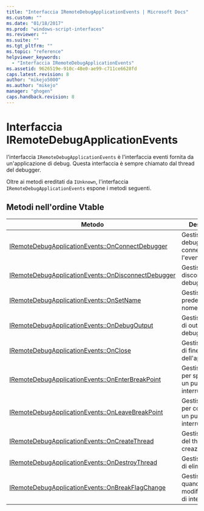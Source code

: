 ```yaml
---
title: "Interfaccia IRemoteDebugApplicationEvents | Microsoft Docs"
ms.custom: ""
ms.date: "01/18/2017"
ms.prod: "windows-script-interfaces"
ms.reviewer: ""
ms.suite: ""
ms.tgt_pltfrm: ""
ms.topic: "reference"
helpviewer_keywords: 
  - "Interfaccia IRemoteDebugApplicationEvents"
ms.assetid: 9626519e-910c-48e0-ae99-c711ce6628fd
caps.latest.revision: 8
author: "mikejo5000"
ms.author: "mikejo"
manager: "ghogen"
caps.handback.revision: 8
---
```

# Interfaccia IRemoteDebugApplicationEvents
l'interfaccia `IRemoteDebugApplicationEvents` è l'interfaccia eventi fornita da un'applicazione di debug.  Questa interfaccia è sempre chiamato dal thread del debugger.  
  
 Oltre ai metodi ereditati da `IUnknown`, l'interfaccia `IRemoteDebugApplicationEvents` espone i metodi seguenti.  
  
## Metodi nell'ordine Vtable  
  
|Metodo|Descrizione|  
|------------|-----------------|  
|[IRemoteDebugApplicationEvents::OnConnectDebugger](../../winscript/reference/iremotedebugapplicationevents-onconnectdebugger.md)|Gestisce un debugger connettono l'evento.|  
|[IRemoteDebugApplicationEvents::OnDisconnectDebugger](../../winscript/reference/iremotedebugapplicationevents-ondisconnectdebugger.md)|Gestisce l'evento disconnect del debugger.|  
|[IRemoteDebugApplicationEvents::OnSetName](../../winscript/reference/iremotedebugapplicationevents-onsetname.md)|Gestisce l'evento predefinito del nome.|  
|[IRemoteDebugApplicationEvents::OnDebugOutput](../../winscript/reference/iremotedebugapplicationevents-ondebugoutput.md)|Gestisce l'evento di output del debugger.|  
|[IRemoteDebugApplicationEvents::OnClose](../../winscript/reference/iremotedebugapplicationevents-onclose.md)|Gestisce l'evento di fine dell'applicazione.|  
|[IRemoteDebugApplicationEvents::OnEnterBreakPoint](../../winscript/reference/iremotedebugapplicationevents-onenterbreakpoint.md)|Gestisce l'evento per specificare un punto di interruzione.|  
|[IRemoteDebugApplicationEvents::OnLeaveBreakPoint](../../winscript/reference/iremotedebugapplicationevents-onleavebreakpoint.md)|Gestisce l'evento per consentire a un punto di interruzione.|  
|[IRemoteDebugApplicationEvents::OnCreateThread](../../winscript/reference/iremotedebugapplicationevents-oncreatethread.md)|Gestisce l'evento del thread di creazione.|  
|[IRemoteDebugApplicationEvents::OnDestroyThread](../../winscript/reference/iremotedebugapplicationevents-ondestroythread.md)|Gestisce l'evento di eliminato.|  
|[IRemoteDebugApplicationEvents::OnBreakFlagChange](../../winscript/reference/iremotedebugapplicationevents-onbreakflagchange.md)|Gestisce l'evento quando la modifica dei flag di interruzione.|